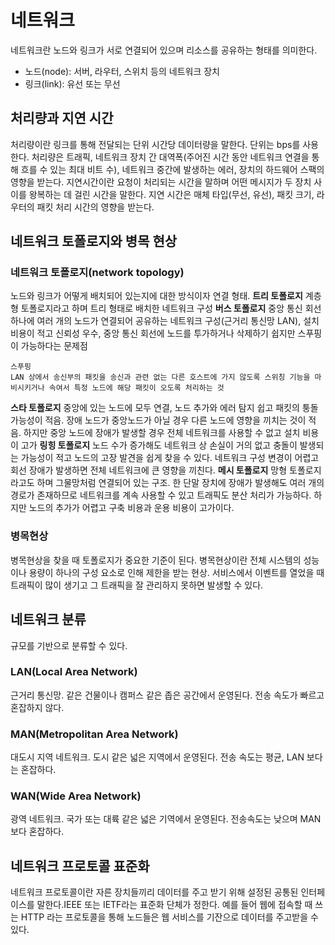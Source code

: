 # 네트워크

네트워크란 노드와 링크가 서로 연결되어 있으며 리소스를 공유하는 형태를 의미한다.

- 노드(node): 서버, 라우터, 스위치 등의 네트워크 장치
- 링크(link): 유선 또는 무선

## 처리량과 지연 시간

처리량이란 링크를 통해 전달되는 단위 시간당 데이터량을 말한다. 단위는 bps를 사용한다. 처리량은 트래픽, 네트워크 장치 간 대역폭(주어진 시간 동안 네트워크 연결을 통해 흐를 수 있는 최대 비트 수), 네트워크 중간에 발생하는 에러, 장치의 하드웨어 스팩의 영향을 받는다. 지연시간이란 요청이 처리되는 시간을 말하며 어떤 메시지가 두 장치 사이를 왕복하는 데 걸린 시간을 말한다. 지연 시간은 매체 타입(무선, 유선), 패킷 크기, 라우터의 패킷 처리 시간의 영향을 받는다.

## 네트워크 토폴로지와 병목 현상

### 네트워크 토폴로지(network topology)

노드와 링크가 어떻게 배치되어 있는지에 대한 방식이자 연결 형태.
**트리 토폴로지**
계층형 토폴로지라고 하며 트리 형태로 배치한 네트워크 구성
**버스 토폴로지**
중앙 통신 회선 하나에 여러 개의 노드가 연결되어 공유하는 네트워크 구성(근거리 통신망 LAN), 설치 비용이 적고 신뢰성 우수, 중앙 통신 회선에 노드를 투가하거나 삭제하기 쉽지만 스푸핑이 가능하다는 문제점

```
스푸핑
LAN 상에서 송신부의 패킷을 송신과 관련 없는 다른 호스트에 가지 않도록 스위칭 기능을 마비시키거나 속여서 특정 노드에 해당 패킷이 오도록 처리하는 것
```

**스타 토폴로지**
중앙에 있는 노드에 모두 연결, 노드 추가와 에러 탐지 쉽고 패킷의 퉁돌 가능성이 적음. 장애 노드가 중앙노드가 아닐 경우 다른 노드에 영향을 끼치는 것이 적음. 하지만 중앙 노드에 장애가 발생할 경우 전체 네트워크를 사용할 수 없고 설치 비용이 고가
**링힝 토폴로지**
노드 수가 증가해도 네트워크 상 손실이 거의 없고 충돌이 발생되는 가능성이 적고 노드의 고장 발견을 쉽게 찾을 수 있다. 네트워크 구성 변경이 어렵고 회선 장애가 발생하면 전체 네트워크에 큰 영향을 끼친다.
**메시 토폴로지**
망형 토폴로지라고도 하며 그물망처럼 연결되어 있는 구조. 한 단말 장치에 장애가 발생해도 여러 개의 경로가 존재하므로 네트워크를 계속 사용할 수 있고 트래픽도 분산 처리가 가능하다. 하지만 노드의 추가가 어렵고 구축 비용과 운용 비용이 고가이다.

### 병목현상

병목현상을 찾을 때 토폴로지가 중요한 기준이 된다. 병목현상이란 전체 시스템의 성능이나 용량이 하나의 구성 요소로 인해 제한을 받는 현상. 서비스에서 이벤트를 열었을 때 트래픽이 많이 생기고 그 트래픽을 잘 관리하지 못하면 발생할 수 있다.

## 네트워크 분류

규모를 기반으로 분류할 수 있다.

### LAN(Local Area Network)

근거리 통신망. 같은 건물이나 캠퍼스 같은 좁은 공간에서 운영된다. 전송 속도가 빠르고 혼잡하지 않다.

### MAN(Metropolitan Area Network)

대도시 지역 네트워크. 도시 같은 넓은 지역에서 운영된다. 전송 속도는 평균, LAN 보다는 혼잡하다.

### WAN(Wide Area Network)

광역 네트워크. 국가 또는 대륙 같은 넓은 기역에서 운영된다. 전송속도는 낮으며 MAN 보다 혼잡하다.

## 네트워크 프로토콜 표준화

네트워크 프로토콜이란 자른 장치들끼리 데이터를 주고 받기 위해 설정된 공통된 인터페이스를 말한다.IEEE 또는 IETF라는 표준화 단체가 정한다. 예를 들어 웹에 접속할 때 쓰는 HTTP 라는 프로토콜을 통해 노드들은 웹 서비스를 기잔으로 데이터를 주고받을 수 있다.
